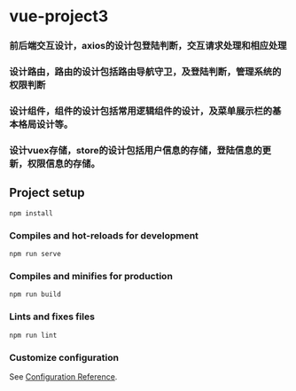 # vue-project3
### 前后端交互设计，axios的设计包登陆判断，交互请求处理和相应处理
### 设计路由，路由的设计包括路由导航守卫，及登陆判断，管理系统的权限判断
### 设计组件，组件的设计包括常用逻辑组件的设计，及菜单展示栏的基本格局设计等。
### 设计vuex存储，store的设计包括用户信息的存储，登陆信息的更新，权限信息的存储。
## Project setup
```
npm install
```

### Compiles and hot-reloads for development
```
npm run serve
```

### Compiles and minifies for production
```
npm run build
```

### Lints and fixes files
```
npm run lint
```

### Customize configuration
See [Configuration Reference](https://cli.vuejs.org/config/).
